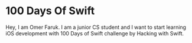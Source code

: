 # 100 Days Of Swift
Hey, I am Omer Faruk. I am a junior CS student and I want to start learning iOS development with 
100 Days of Swift challenge by Hacking with Swift.
